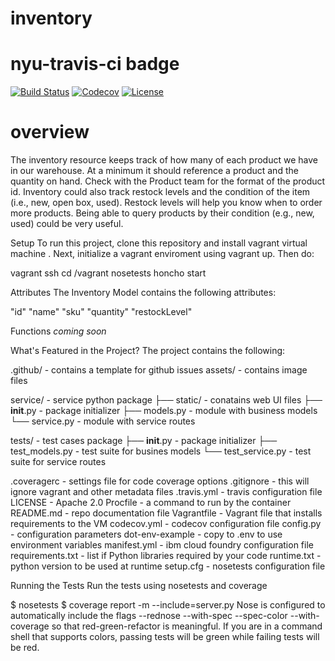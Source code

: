 # inventory

# nyu-travis-ci badge
[![Build Status](https://travis-ci.org/stern-devops-2020-inventory/inventory.svg?branch=master)](https://travis-ci.org/stern-devops-2020-inventory/inventory)
[![Codecov](https://img.shields.io/codecov/c/github/nyu-devops/lab-travis-ci.svg)]()
[![License](https://img.shields.io/badge/License-Apache%202.0-blue.svg)](https://opensource.org/licenses/Apache-2.0)

# overview
The inventory resource keeps track of how many of each product we have in our warehouse. At a minimum it should reference a product and the quantity on hand. Check with the Product team for the format of the product id. Inventory could also track restock levels and the condition of the item (i.e., new, open box, used). Restock levels will help you know when to order more products. Being able to query products by their condition (e.g., new, used) could be very useful.


Setup
To run this project, clone this repository and install vagrant virtual machine . Next, initialize a vagrant enviroment using vagrant up. Then do:

vagrant ssh
cd /vagrant
nosetests
honcho start

Attributes
The Inventory Model contains the following attributes:

"id"
"name"
"sku"
"quantity"
"restockLevel"

Functions
*coming soon*

What's Featured in the Project?
The project contains the following:

.github/            - contains a template for github issues
assets/             - contains image files

service/            - service python package
├── static/         - conatains web UI files
├── __init__.py     - package initializer
├── models.py       - module with business models
└── service.py      - module with service routes

tests/              - test cases package
├── __init__.py     - package initializer
├── test_models.py  - test suite for busines models
└── test_service.py - test suite for service routes

.coveragerc         - settings file for code coverage options
.gitignore          - this will ignore vagrant and other metadata files
.travis.yml         - travis configuration file
LICENSE             - Apache 2.0
Procfile            - a command to run by the container
README.md           - repo documentation file
Vagrantfile         - Vagrant file that installs requirements to the VM
codecov.yml         - codecov configuration file
config.py           - configuration parameters
dot-env-example     - copy to .env to use environment variables
manifest.yml        - ibm cloud foundry configuration file
requirements.txt    - list if Python libraries required by your code
runtime.txt         - python version to be used at runtime
setup.cfg           - nosetests configuration file

Running the Tests
Run the tests using nosetests and coverage

$ nosetests
$ coverage report -m --include=server.py
Nose is configured to automatically include the flags --rednose --with-spec --spec-color --with-coverage so that red-green-refactor is meaningful. If you are in a command shell that supports colors, passing tests will be green while failing tests will be red.

